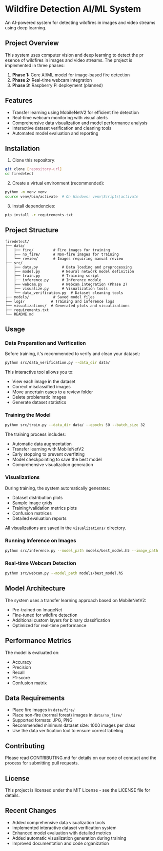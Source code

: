 # Wildfire Detection AI/ML System

An AI-powered system for detecting wildfires in images and video streams using deep learning.

## Project Overview

This system uses computer vision and deep learning to detect the pr
esence of wildfires in images and video streams. The project is implemented in three phases:

1. **Phase 1:** Core AI/ML model for image-based fire detection
2. **Phase 2:** Real-time webcam integration
3. **Phase 3:** Raspberry Pi deployment (planned)

## Features

- Transfer learning using MobileNetV2 for efficient fire detection
- Real-time webcam monitoring with visual alerts
- Comprehensive data visualization and model performance analysis
- Interactive dataset verification and cleaning tools
- Automated model evaluation and reporting

## Installation

1. Clone this repository:
```bash
git clone [repository-url]
cd firedetect
```

2. Create a virtual environment (recommended):
```bash
python -m venv venv
source venv/bin/activate  # On Windows: venv\Scripts\activate
```

3. Install dependencies:
```bash
pip install -r requirements.txt
```

## Project Structure

```
firedetect/
├── data/
│   ├── fire/         # Fire images for training
│   ├── no_fire/      # Non-fire images for training
│   └── review/       # Images requiring manual review
├── src/
│   ├── data.py           # Data loading and preprocessing
│   ├── model.py          # Neural network model definition
│   ├── train.py          # Training script
│   ├── inference.py      # Inference module
│   ├── webcam.py         # Webcam integration (Phase 2)
│   ├── visualize.py      # Visualization tools
│   └── data_verification.py  # Dataset cleaning tools
├── models/           # Saved model files
├── logs/            # Training and inference logs
├── visualizations/  # Generated plots and visualizations
├── requirements.txt
└── README.md
```

## Usage

### Data Preparation and Verification

Before training, it's recommended to verify and clean your dataset:

```bash
python src/data_verification.py --data_dir data/
```

This interactive tool allows you to:
- View each image in the dataset
- Correct misclassified images
- Move uncertain cases to a review folder
- Delete problematic images
- Generate dataset statistics

### Training the Model

```bash
python src/train.py --data_dir data/ --epochs 50 --batch_size 32
```

The training process includes:
- Automatic data augmentation
- Transfer learning with MobileNetV2
- Early stopping to prevent overfitting
- Model checkpointing to save the best model
- Comprehensive visualization generation

### Visualizations

During training, the system automatically generates:
- Dataset distribution plots
- Sample image grids
- Training/validation metrics plots
- Confusion matrices
- Detailed evaluation reports

All visualizations are saved in the `visualizations/` directory.

### Running Inference on Images

```bash
python src/inference.py --model_path models/best_model.h5 --image_path path/to/image.jpg
```

### Real-time Webcam Detection

```bash
python src/webcam.py --model_path models/best_model.h5
```

## Model Architecture

The system uses a transfer learning approach based on MobileNetV2:
- Pre-trained on ImageNet
- Fine-tuned for wildfire detection
- Additional custom layers for binary classification
- Optimized for real-time performance

## Performance Metrics

The model is evaluated on:
- Accuracy
- Precision
- Recall
- F1-score
- Confusion matrix

## Data Requirements

- Place fire images in `data/fire/`
- Place non-fire (normal forest) images in `data/no_fire/`
- Supported formats: JPG, PNG
- Recommended minimum dataset size: 1000 images per class
- Use the data verification tool to ensure correct labeling

## Contributing

Please read CONTRIBUTING.md for details on our code of conduct and the process for submitting pull requests.

## License

This project is licensed under the MIT License - see the LICENSE file for details.

## Recent Changes

- Added comprehensive data visualization tools
- Implemented interactive dataset verification system
- Enhanced model evaluation with detailed metrics
- Added automatic visualization generation during training
- Improved documentation and code organization 